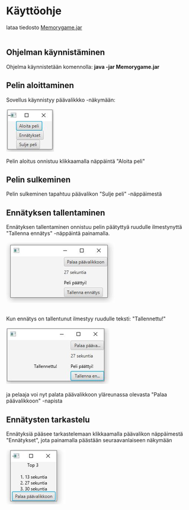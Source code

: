 # Käyttöohje

lataa tiedosto [Memorygame.jar](https://github.com/akuivan/ot-harjoitustyo/releases/tag/viikko6)<br><br>

## Ohjelman käynnistäminen
Ohjelma käynnistetään komennolla: **java -jar Memorygame.jar**

## Pelin aloittaminen 
Sovellus käynnistyy päävalikkko -näkymään:<br><br>
![päävalikko](/dokumentaatio/kuvat/paavalikko.JPG) <br>

Pelin aloitus onnistuu klikkaamalla näppäintä "Aloita peli"

## Pelin sulkeminen
Pelin sulkeminen tapahtuu päävalikon "Sulje peli" -näppäimestä

## Ennätyksen tallentaminen
Ennätyksen tallentaminen onnistuu pelin päätyttyä ruudulle ilmestynyttä "Tallenna ennätys" -näppäintä painamalla. <br><br>
![tallennaPeli](/dokumentaatio/kuvat/tallennaPeli.JPG) <br><br>

Kun ennätys on tallentunut ilmestyy ruudulle teksti: "Tallennettu!" <br><br>
![peliTallennettu](/dokumentaatio/kuvat/peliTallennettu.JPG) <br><br>
 ja pelaaja voi nyt palata päävalikkoon yläreunassa olevasta "Palaa päävalikkoon" -napista

## Ennätysten tarkastelu 
Ennätyksiä pääsee tarkastelemaan klikkaamalla päävalikon näppäimestä "Ennätykset", jota painamalla päästään seuraavanlaiseen näkymään<br><br>
![ennätykset](/dokumentaatio/kuvat/ennatykset.JPG)
